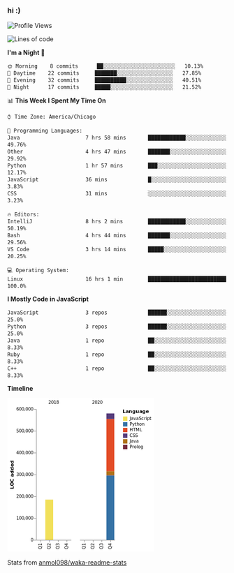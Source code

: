 ### hi :)

<!--START_SECTION:waka-->
![Profile Views](http://img.shields.io/badge/Profile%20Views-0-blue)

![Lines of code](https://img.shields.io/badge/From%20Hello%20World%20I%27ve%20Written-766006%20lines%20of%20code-blue)

**I'm a Night 🦉** 

```text
🌞 Morning    8 commits      ██░░░░░░░░░░░░░░░░░░░░░░░   10.13% 
🌆 Daytime    22 commits     ███████░░░░░░░░░░░░░░░░░░   27.85% 
🌃 Evening    32 commits     ██████████░░░░░░░░░░░░░░░   40.51% 
🌙 Night      17 commits     █████░░░░░░░░░░░░░░░░░░░░   21.52%

```


📊 **This Week I Spent My Time On** 

```text
⌚︎ Time Zone: America/Chicago

💬 Programming Languages: 
Java                     7 hrs 58 mins       ████████████░░░░░░░░░░░░░   49.76% 
Other                    4 hrs 47 mins       ███████░░░░░░░░░░░░░░░░░░   29.92% 
Python                   1 hr 57 mins        ███░░░░░░░░░░░░░░░░░░░░░░   12.17% 
JavaScript               36 mins             █░░░░░░░░░░░░░░░░░░░░░░░░   3.83% 
CSS                      31 mins             ░░░░░░░░░░░░░░░░░░░░░░░░░   3.23%

🔥 Editors: 
IntelliJ                 8 hrs 2 mins        ████████████░░░░░░░░░░░░░   50.19% 
Bash                     4 hrs 44 mins       ███████░░░░░░░░░░░░░░░░░░   29.56% 
VS Code                  3 hrs 14 mins       █████░░░░░░░░░░░░░░░░░░░░   20.25%

💻 Operating System: 
Linux                    16 hrs 1 min        █████████████████████████   100.0%

```

**I Mostly Code in JavaScript** 

```text
JavaScript               3 repos             ██████░░░░░░░░░░░░░░░░░░░   25.0% 
Python                   3 repos             ██████░░░░░░░░░░░░░░░░░░░   25.0% 
Java                     1 repo              ██░░░░░░░░░░░░░░░░░░░░░░░   8.33% 
Ruby                     1 repo              ██░░░░░░░░░░░░░░░░░░░░░░░   8.33% 
C++                      1 repo              ██░░░░░░░░░░░░░░░░░░░░░░░   8.33%

```


**Timeline**

![Chart not found](https://raw.githubusercontent.com/JerryTeng01/JerryTeng01/master/charts/bar_graph.png) 


<!--END_SECTION:waka-->

Stats from [anmol098/waka-readme-stats](https://github.com/anmol098/waka-readme-stats)
